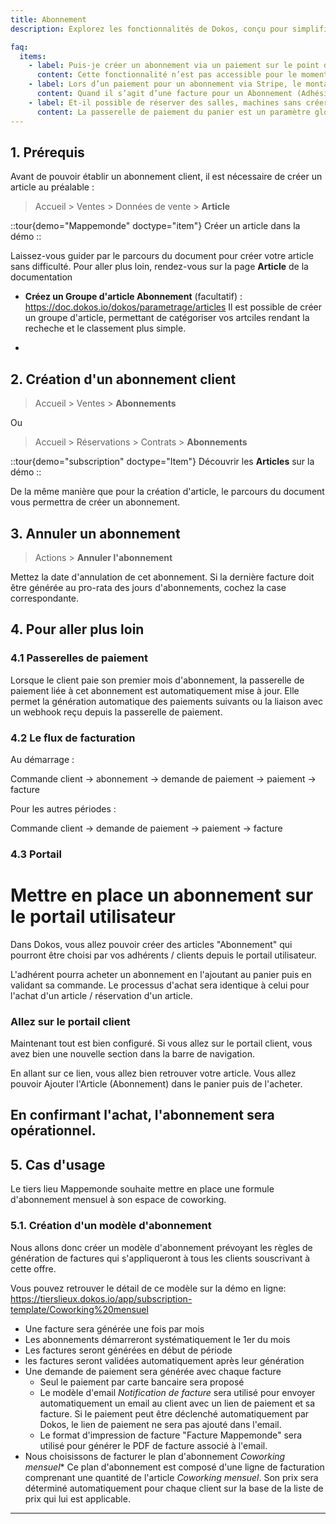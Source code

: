 ```yaml
---
title: Abonnement
description: Explorez les fonctionnalités de Dokos, conçu pour simplifier la **création et la gestion d'abonnements**, vous permettant ainsi de vous concentrer sur l'essentiel de votre activité. 

faq:
  items:
    - label: Puis-je créer un abonnement via un paiement sur le point de vente ?
      content: Cette fonctionnalité n’est pas accessible pour le moment car ce n’est pas la logique prévue dans dokos. Toutefois voici des pistes pour vous permettre réaliser un abonnement suite à une facture. <a href="https://community.dokos.io/t/process-pour-creation-dun-abonnement-paiement-sur-place/976">Voir sur le forum</a>
    - label: Lors d’un paiement pour un abonnement via Stripe, le montant affiché est à 0 euros, que se passe-t-il ?
      content: Quand il s’agit d’une facture pour un Abonnement (Adhésion membre actif sur la facture), aucun montant n’est payé immédiatement. D’abord, la carte est enregistrée, et ensuite un prélèvement automatique est effectué. Cela permet d’avoir des prélèvements récurrents (renouvellement tacite de l’abonnement). <a href="https://community.dokos.io/t/pb-montant-a-0-lors-dun-paiement-stripe/726">Voir sur le forum</a>
    - label: Et-il possible de réserver des salles, machines sans créer de panier ?
      content: La passerelle de paiement du panier est un paramètre global qui s’applique à tous les articles donc il n’est pas possible de distinguer les machines du reste. Une astuce peut toutefois, vous permettre de contourner ce paramètre. <a href="https://community.dokos.io/t/reserver-sans-panier/965/2">Voir sur le forum</a>
---
```


## 1. Prérequis

Avant de pouvoir établir un abonnement client, il est nécessaire de créer un article au préalable :

> Accueil > Ventes > Données de vente > **Article**

::tour{demo="Mappemonde" doctype="item"}
Créer un article dans la démo
::

Laissez-vous guider par le parcours du document pour créer votre article sans difficulté. Pour aller plus loin, rendez-vous sur la page **Article** de la documentation

 - **Créez un Groupe d'article Abonnement** (facultatif) : <https://doc.dokos.io/dokos/parametrage/articles>
Il est possible de créer un groupe d'article, permettant de catégoriser vos artciles rendant la recheche et le classement plus simple. 

- 

## 2. Création d'un abonnement client

> Accueil > Ventes > **Abonnements**

Ou

> Accueil > Réservations > Contrats > **Abonnements**

::tour{demo="subscription" doctype="Item"}
Découvrir les **Articles** sur la démo
::

De la même manière que pour la création d'article, le parcours du document vous permettra de créer un abonnement.

## 3. Annuler un abonnement

> Actions > **Annuler l'abonnement**

Mettez la date d'annulation de cet abonnement.
Si la dernière facture doit être générée au pro-rata des jours d'abonnements, cochez la case correspondante.

## 4. Pour aller plus loin

### 4.1 Passerelles de paiement

Lorsque le client paie son premier mois d'abonnement, la passerelle de paiement liée à cet abonnement est automatiquement mise à jour.
Elle permet la génération automatique des paiements suivants ou la liaison avec un webhook reçu depuis la passerelle de paiement.

### 4.2 Le flux de facturation

Au démarrage :

Commande client -> abonnement -> demande de paiement -> paiement -> facture

Pour les autres périodes :

Commande client -> demande de paiement -> paiement -> facture

### 4.3 Portail

# Mettre en place un abonnement sur le portail utilisateur

Dans Dokos, vous allez pouvoir créer des articles "Abonnement" qui pourront être choisi par vos adhérents / clients depuis le portail utilisateur.

L'adhérent pourra acheter un abonnement en l'ajoutant au panier puis en validant sa commande. Le processus d'achat sera identique à celui pour l'achat d'un article / réservation d'un article.

### Allez sur le portail client

Maintenant tout est bien configuré.
Si vous allez sur le portail client, vous avez bien une nouvelle section dans la barre de navigation.

En allant sur ce lien, vous allez bien retrouver votre article.
Vous allez pouvoir Ajouter l'Article (Abonnement) dans le panier puis de l'acheter.

En confirmant l'achat, l'abonnement sera opérationnel.
---


## 5. Cas d'usage

Le tiers lieu Mappemonde souhaite mettre en place une formule d'abonnement mensuel à son espace de coworking.

### 5.1. Création d'un modèle d'abonnement

Nous allons donc créer un modèle d'abonnement prévoyant les règles de génération de factures qui s'appliqueront à tous les clients souscrivant à cette offre.

Vous pouvez retrouver le détail de ce modèle sur la démo en ligne: <https://tierslieux.dokos.io/app/subscription-template/Coworking%20mensuel>

- Une facture sera générée une fois par mois
- Les abonnements démarreront systématiquement le 1er du mois
- Les factures seront générées en début de période
- les factures seront validées automatiquement après leur génération
- Une demande de paiement sera générée avec chaque facture
  * Seul le paiement par carte bancaire sera proposé
  * Le modèle d'email _Notification de facture_ sera utilisé pour envoyer automatiquement un email au client avec un lien de paiement et sa facture. Si le paiement peut être déclenché automatiquement par Dokos, le lien de paiement ne sera pas ajouté dans l'email.
  * Le format d'impression de facture "Facture Mappemonde" sera utilisé pour générer le PDF de facture associé à l'email.
- Nous choisissons de facturer le plan d'abonnement _Coworking mensuel_\* Ce plan d'abonnement est composé d'une ligne de facturation comprenant une quantité de l'article _Coworking mensuel_. Son prix sera déterminé automatiquement pour chaque client sur la base de la liste de prix qui lui est applicable.


---






